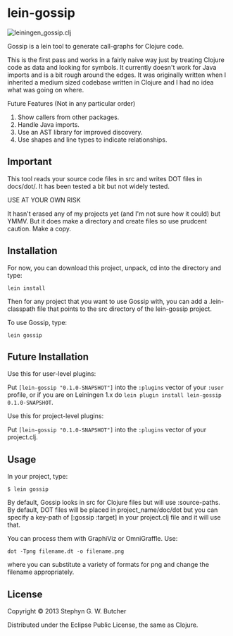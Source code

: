 # lein-gossip

![leiningen\_gossip.clj](doc/dot/leiningen_gossip.clj)

Gossip is a lein tool to generate call-graphs for Clojure code.

This is the first pass and works in a fairly naive way just by treating Clojure code
as data and looking for symbols. It currently doesn't work for Java imports and is
a bit rough around the edges. It was originally written when I inherited a medium
sized codebase written in Clojure and I had no idea what was going on where.

Future Features (Not in any particular order)

1. Show callers from other packages.
2. Handle Java imports.
3. Use an AST library for improved discovery.
4. Use shapes and line types to indicate relationships.

## Important

This tool reads your source code files in src and writes DOT files in docs/dot/. It has been
tested a bit but not widely tested.

USE AT YOUR OWN RISK

It hasn't erased any of my projects yet (and I'm not sure how it could) but YMMV. But it does
make a directory and create files so use prudcent caution. Make a copy.

## Installation

For now, you can download this project, unpack, cd into the directory and type:

    lein install

Then for any project that you want to use Gossip with, you can add a .lein-classpath file that
points to the src directory of the lein-gossip project.

To use Gossip, type:

    lein gossip

## Future Installation

Use this for user-level plugins:

Put `[lein-gossip "0.1.0-SNAPSHOT"]` into the `:plugins` vector of your
`:user` profile, or if you are on Leiningen 1.x do `lein plugin install
lein-gossip 0.1.0-SNAPSHOT`.

Use this for project-level plugins:

Put `[lein-gossip "0.1.0-SNAPSHOT"]` into the `:plugins` vector of your project.clj.


## Usage

In your project, type:

    $ lein gossip


By default, Gossip looks in src for Clojure files but will use :source-paths. By default, DOT files
will be placed in project\_name/doc/dot but you can specify a key-path of [:gossip :target] in  your 
project.clj file and it will use that.

You can process them with GraphiViz or OmniGraffle. Use:

    dot -Tpng filename.dt -o filename.png

where you can substitute a variety of formats for png and change the filename appropriately.

## License

Copyright © 2013 Stephyn G. W. Butcher

Distributed under the Eclipse Public License, the same as Clojure.
